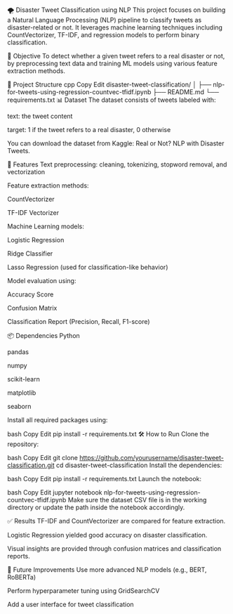 
🌪️ Disaster Tweet Classification using NLP
This project focuses on building a Natural Language Processing (NLP) pipeline to classify tweets as disaster-related or not. It leverages machine learning techniques including CountVectorizer, TF-IDF, and regression models to perform binary classification.

🧠 Objective
To detect whether a given tweet refers to a real disaster or not, by preprocessing text data and training ML models using various feature extraction methods.

📁 Project Structure
cpp
Copy
Edit
disaster-tweet-classification/
│
├── nlp-for-tweets-using-regression-countvec-tfidf.ipynb
├── README.md
└── requirements.txt
📊 Dataset
The dataset consists of tweets labeled with:

text: the tweet content

target: 1 if the tweet refers to a real disaster, 0 otherwise

You can download the dataset from Kaggle: Real or Not? NLP with Disaster Tweets.

🚀 Features
Text preprocessing: cleaning, tokenizing, stopword removal, and vectorization

Feature extraction methods:

CountVectorizer

TF-IDF Vectorizer

Machine Learning models:

Logistic Regression

Ridge Classifier

Lasso Regression (used for classification-like behavior)

Model evaluation using:

Accuracy Score

Confusion Matrix

Classification Report (Precision, Recall, F1-score)

📦 Dependencies
Python

pandas

numpy

scikit-learn

matplotlib

seaborn

Install all required packages using:

bash
Copy
Edit
pip install -r requirements.txt
🛠️ How to Run
Clone the repository:

bash
Copy
Edit
git clone https://github.com/yourusername/disaster-tweet-classification.git
cd disaster-tweet-classification
Install the dependencies:

bash
Copy
Edit
pip install -r requirements.txt
Launch the notebook:

bash
Copy
Edit
jupyter notebook nlp-for-tweets-using-regression-countvec-tfidf.ipynb
Make sure the dataset CSV file is in the working directory or update the path inside the notebook accordingly.

✅ Results
TF-IDF and CountVectorizer are compared for feature extraction.

Logistic Regression yielded good accuracy on disaster classification.

Visual insights are provided through confusion matrices and classification reports.

🔮 Future Improvements
Use more advanced NLP models (e.g., BERT, RoBERTa)

Perform hyperparameter tuning using GridSearchCV

Add a user interface for tweet classification
